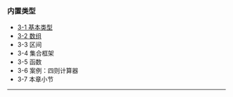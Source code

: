 ### 内置类型

- [3-1 基本类型](./section_3-1.md)
- [3-2 数组](./section_3-2.md)
- 3-3 区间
- 3-4 集合框架
- 3-5 函数
- 3-6 案例：四则计算器
- 3-7 本章小节

---

